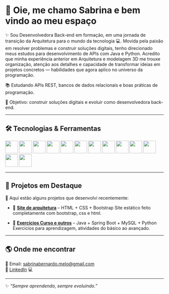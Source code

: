 # 👋 Oie, me chamo Sabrina e bem vindo ao meu espaço

✨ Sou Desenvolvedora Back-end em formação, em uma jornada de transição da Arquitetura para o mundo da tecnologia 💻. Movida pela paixão em resolver problemas e construir soluções digitais, tenho direcionado meus estudos para desenvolvimento de APIs com Java e Python. Acredito que minha experiência anterior em Arquitetura e modelagem 3D me trouxe organização, atenção aos detalhes e capacidade de transformar ideias em projetos concretos — habilidades que agora aplico no universo da programação.  

📚 Estudando APIs REST, bancos de dados relacionais e boas práticas de programação.  

🚀 Objetivo: construir soluções digitais e evoluir como desenvolvedora back-end.  

---

## 🛠️ Tecnologias & Ferramentas
<p align="left">
  <img src="https://cdn.jsdelivr.net/gh/devicons/devicon/icons/java/java-original.svg" width="40" height="40"/>
  <img src="https://cdn.jsdelivr.net/gh/devicons/devicon/icons/python/python-original.svg" width="40" height="40"/>
  <img src="https://cdn.jsdelivr.net/gh/devicons/devicon/icons/html5/html5-original.svg" width="40" height="40"/>
  <img src="https://cdn.jsdelivr.net/gh/devicons/devicon/icons/css3/css3-original.svg" width="40" height="40"/>
  
  <img src="https://cdn.jsdelivr.net/gh/devicons/devicon/icons/flask/flask-original.svg" width="40" height="40"/>
  <img src="https://cdn.jsdelivr.net/gh/devicons/devicon/icons/spring/spring-original.svg" width="40" height="40"/>
  
  <img src="https://cdn.jsdelivr.net/gh/devicons/devicon/icons/mysql/mysql-original.svg" width="40" height="40"/>
  <img src="https://cdn.jsdelivr.net/gh/devicons/devicon/icons/postgresql/postgresql-original.svg" width="40" height="40"/>
  
  <img src="https://cdn.jsdelivr.net/gh/devicons/devicon/icons/git/git-original.svg" width="40" height="40"/>
  <img src="https://cdn.jsdelivr.net/gh/devicons/devicon/icons/github/github-original.svg" width="40" height="40"/>
  
  <img src="https://cdn.jsdelivr.net/gh/devicons/devicon/icons/numpy/numpy-original.svg" width="40" height="40"/>
  <img src="https://cdn.jsdelivr.net/gh/devicons/devicon/icons/pandas/pandas-original.svg" width="40" height="40"/>
  <img src="https://cdn.jsdelivr.net/gh/devicons/devicon/icons/jupyter/jupyter-original.svg" width="40" height="40"/>

</p>


---

## 🚀 Projetos em Destaque
📌 Aqui estão alguns projetos que desenvolvi recentemente:  

- 🔹 [**Site de arquitetura**](https://github.com/SabriMelo/RD) – HTML + CSS + Bootstrap
  Site estático feito completamente com bootstrap, css e html.

- 🔹 [**Exercicios Curso e outros**](https://github.com/SabriMelo/Atividades-Curso) – Java + Spring Boot + MySQL + Python 
  Exercicios para aprendizagem, atividades do básico ao avançado. 

---

## 🌎 Onde me encontrar
📧 Email: sabrinabernardo.melo@gmail.com  
🔗 [LinkedIn](https://www.linkedin.com/in/sabrina-melo-a28b3018a)
💻 

---

✨ *“Sempre aprendendo, sempre evoluindo.”*



